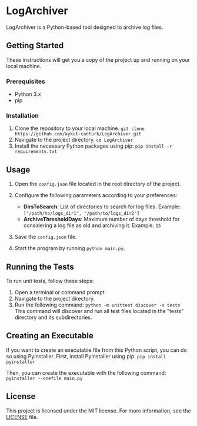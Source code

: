 # LogArchiver

LogArchiver is a Python-based tool designed to archive log files.

## Getting Started

These instructions will get you a copy of the project up and running on your local machine.

### Prerequisites

- Python 3.x
- pip

### Installation

1. Clone the repository to your local machine.
   `git clone https://github.com/aykut-canturk/LogArchiver.git`
2. Navigate to the project directory.
   `cd LogArchiver`
3. Install the necessary Python packages using pip:
   `pip install -r requirements.txt`

## Usage

1. Open the `config.json` file located in the root directory of the project.
2. Configure the following parameters according to your preferences:

   - **DirsToSearch**: List of directories to search for log files. Example: `["/path/to/logs_dir1", "/path/to/logs_dir2"]`
   - **ArchiveThresholdDays**: Maximum number of days threshold for considering a log file as old and archiving it. Example: `15`

3. Save the `config.json` file.
4. Start the program by running `python main.py`.

## Running the Tests

To run unit tests, follow these steps:

1. Open a terminal or command prompt.
2. Navigate to the project directory.
3. Run the following command:
   `python -m unittest discover -s tests`
   This command will discover and run all test files located in the "tests" directory and its subdirectories.

## Creating an Executable

If you want to create an executable file from this Python script, you can do so using PyInstaller. First, install PyInstaller using pip:
`pip install pyinstaller`

Then, you can create the executable with the following command:
`pyinstaller --onefile main.py`

## License

This project is licensed under the MIT license. For more information, see the [LICENSE](LICENSE) file.
